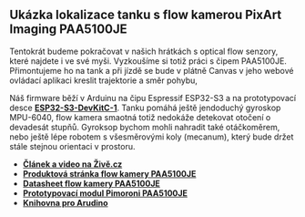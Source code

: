 ## Ukázka lokalizace tanku s flow kamerou PixArt Imaging PAA5100JE
Tentokrát budeme pokračovat v našich hrátkách s optical flow senzory, které najdete i ve své myši. Vyzkoušíme si totiž práci s čipem PAA5100JE. Přimontujeme ho na tank a při jízdě se bude v plátně Canvas v jeho webové ovládací aplikaci kreslit trajektorie a směr pohybu, 

Náš firmware běží v Arduinu na čipu Espressif ESP32-S3 a na prototypovací desce **[ESP32-S3-DevKitC-1](docs.espressif.com/projects/esp-idf/en/latest/esp32s3/hw-reference/esp32s3/user-guide-devkitc-1.html)**. Tanku pomáhá ještě jendoduchý gyroskop MPU-6040, flow kamera smaotná totiž nedokáže detekovat otočení o devadesát stupňů. Gyroksop bychom mohli nahradit také otáčkoměrem, nebo ještě lépe robotem s všesměrovými koly (mecanum), který bude držet stále stejnou orientaci v prostoru.
 - **[Článek a video na Živě.cz](https://www.zive.cz/clanky/flow-kamera-z-mysi-muze-fungovat-jako-gps-primontovali-jsme-ji-na-tank-a-jezdime-po-redakci/sc-3-a-225289/default.aspx)**
 - **[Produktová stránka flow kamery PAA5100JE](www.pixart.com/products-detail/74/PAA5100JE-Q)**
 - **[Datasheet flow kamery PAA5100JE](cdn.shopify.com/s/files/1/0174/1800/files/PAA5100JE-Q-GDS-R1.00_25072018.pdf?v=1620146590)**
 - **[Prototypovací modul Pimoroni PAA5100JE](https://shop.pimoroni.com/products/paa5100je-optical-tracking-spi-breakout?variant=39315330170963)**
 - **[Knihovna pro Arudino](https://github.com/jakubcizek/Optical_Flow_Sensors_Arduino)**
